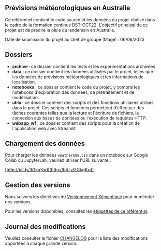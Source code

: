 ## Prévisions météorologiques en Australie
Ce référentiel contient le code source et les données du projet réalisé dans le cadre de la formation continue DST-OCT22. L'objectif principal de ce projet est de prédire la pluie du lendemain en Australie.

Date de soumission du projet au chef de groupe (Mage) : 06/06/2023

## Dossiers

* <b>archive</b> : ce dossier contient les tests et les expérimentations archivées.
* <b>data</b> : ce dossier contient les données utilisées par le projet, telles que les données de prévisions météorologiques et les informations de localisation.
* <b>notebooks</b> : ce dossier contient le code du projet, y compris les notebooks d'exploration des données, de prétraitement et de modélisation.
* <b>utils</b> : ce dossier contient des scripts et des fonctions utilitaires utilisés dans le projet. Ces scripts et fonctions permettent d'effectuer des tâches courantes telles que la lecture et l'écriture de fichiers, la connexion aux bases de données ou l'exécution de requêtes HTTP.
* <b>webapp_wf</b> : ce dossier contient des scripts pour la création de l'application web avec Streamlit.

## Chargement des données

Pour charger les données `weatherAUS.csv` dans un notebook sur Google Colab ou JupyterLab, veuillez utiliser l'URL suivante :

[http://bit.ly/3GkgKxd](http://bit.ly/3GkgKxd)

## Gestion des versions

Nous suivons les directives du [Versionnement Sémantique](https://semver.org/) pour numéroter nos versions.

Pour les versions disponibles, consultez les [étiquettes de ce référentiel](https://github.com/WeatherForecasterTeam/australia_weather_forecasts/tags).

## Journal des modifications

Veuillez consulter le fichier [CHANGELOG](CHANGELOG.md) pour la liste des modifications apportées à chaque grande version.